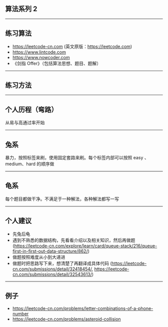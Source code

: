 ## 算法系列 2

---

## 练习算法

- https://leetcode-cn.com (英文原版：https://leetcode.com)
- https://www.lintcode.com
- https://www.nowcoder.com
- 《剑指 Offer》（包括算法思想、题目、题解）

---

## 练习方法

---

## 个人历程（弯路）

从易与高通过率开始

---

## 兔系

暴力，按照标签来刷，使用固定套路来刷。每个标签内部可以按照 easy 、medium、hard 的顺序做

---

## 龟系

每个题目都做干净。不满足于一种解法，各种解法都写一写

---

## 个人建议

- 先兔后龟
- 遇到不熟悉的数据结构，先看看介绍以及相关知识，然后再做题 (https://leetcode-cn.com/explore/learn/card/queue-stack/216/queue-first-in-first-out-data-structure/862/)
- 做题按照难度从小到大递进
- 做题时把思路写下来，想清楚了再翻译成具体代码 (https://leetcode-cn.com/submissions/detail/32418454/, https://leetcode-cn.com/submissions/detail/32543613/)

---

## 例子

- https://leetcode-cn.com/problems/letter-combinations-of-a-phone-number
- https://leetcode-cn.com/problems/asteroid-collision

